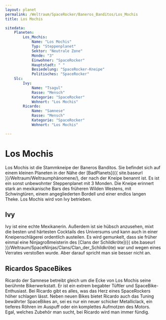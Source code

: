 ```yaml
---
layout: planet
permalink: /Weltraum/SpaceRocker/Baneros_Banditos/Los_Mochis
title: Los Mochis

sitedata:
    Planeten:
        Los_Mochis:
            Name: "Los Mochis"
            Typ: "Steppenplanet"
            Sektor: "Neutrale Zone"
            Monde: "3"
            Einwohner: "SpaceRocker"
            Hauptstadt: " "
            Besiedelung: "SpaceRocker-Kneipe"
            Politisches: "SpaceRocker"
    Slc:
        Ivy:
            Name: "Tsagul"
            Rasse: "Mensch"
            Kategorie: "SpaceRocker"
            Wohnort: "Los Mochis"
        Ricardo:
            Name: "Samnese"
            Rasse: "Mensch"
            Kategorie: "SpaceRocker"
            Wohnort: "Los Mochis"

---
```


# Los Mochis


Los Mochis ist die Stammkneipe der Baneros Banditos. Sie befindet sich auf einem kleinen Planeten in der Nähe der [BadPlanets]({{ site.baseurl }}/Weltraum/Weltraumphänomene/), der nach der Kneipe benannt ist. Es ist ein sonst unbewohnter Steppenplanet mit 3 Monden. Die Kneipe erinnert stark an mexikanische Bars des früheren Wilden Westens, mit Schwingtüren, einem angegliederten Bordell und einer endlos langen Theke. Los Mochis wird von Ivy betrieben.

## Ivy

Ivy ist eine echte Mexikanerin. Außerdem ist sie hübsch anzusehen, mixt die besten und härtesten Cocktails des Universums und kann auch in einer Kneipenschlägerei ordentlich austeilen. Es wird gemunkelt, dass sie früher einmal eine Ninjagroßmeisterin des [Clans der Schildkröte]({{ site.baseurl }}/Weltraum/SpaceNinjas/Clans/Clan_der_Schildkröte) war und wegen eines Verrates verstoßen wurde. Aber darauf spricht man sie besser nicht an.

## Ricardos SpaceBikes

Ricardo der Samnese betreibt gleich um die Ecke von Los Mochis seine berühmte Bikerwerkstatt. Er ist ein extrem begabter Tüftler und SpaceBike-Enthusiast. Bei Ricardo gibt es alles, was das Herz eines SpaceRockers höher schlagen lässt. Neben neuen Bikes bietet Ricardo auch das Tuning bewährter SpaceBikes an, sei es nur ein neuer schicker Metalliclack, ein tieferes Röhren im Auspuff oder ein komplettes Aufmotzen des Motors. Egal, welches Zubehör man sucht, bei Ricardo wird man immer fündig.
